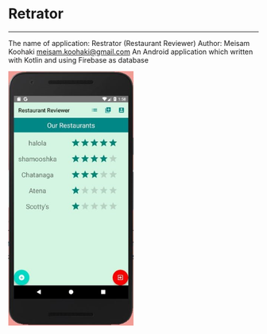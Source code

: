 # Retrator
---------------------------------------------------------------------------------------
The name of application: Restrator (Restaurant Reviewer)
Author: Meisam Koohaki   meisam.koohaki@gmail.com 
An Android application which written with Kotlin and using Firebase as database

<img src="Images/android1.jpg" width="50%" height=auto>

